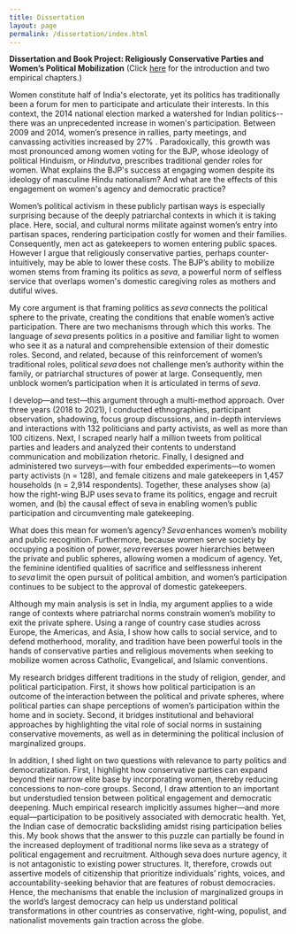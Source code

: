 ```yaml
---
title: Dissertation
layout: page
permalink: /dissertation/index.html
---
```


**Dissertation and Book Project: Religiously Conservative Parties and Women’s Political Mobilization** (Click [here](https://www.dropbox.com/s/egzb70nq6751vft/writing_sample_hq_chowdhury.pdf?dl=0) for the introduction and two empirical chapters.)

Women constitute half of India's electorate, yet its politics has traditionally been a forum for men to participate and articulate their interests. In this context, the 2014 national election marked a watershed for Indian politics--there was an unprecedented increase in women's participation. Between 2009 and 2014, women’s presence in rallies, party meetings, and canvassing activities increased by 27% . Paradoxically, this growth was most pronounced among women voting for the BJP, whose ideology of political Hinduism, or _Hindutva_, prescribes traditional gender roles for women. What explains the BJP's success at engaging women despite its ideology of masculine Hindu nationalism? And what are the effects of this engagement on women's agency and democratic practice? 

Women’s political activism in these publicly partisan ways is especially surprising because of the deeply patriarchal contexts in which it is taking place. Here, social, and cultural norms militate against women’s entry into partisan spaces, rendering participation costly for women and their families. Consequently, men act as gatekeepers to women entering public spaces. However I argue that religiously conservative parties, perhaps counter-intuitively, may be able to lower these costs. The BJP’s ability to mobilize women stems from framing its politics as _seva_, a powerful norm of selfless service that overlaps women's domestic caregiving roles as mothers and dutiful wives. 

My core argument is that framing politics as _seva_ connects the political sphere to the private, creating the conditions that enable women’s active participation. There are two mechanisms through which this works. The language of _seva_ presents politics in a positive and familiar light to women who see it as a natural and comprehensible extension of their domestic roles. Second, and related, because of this reinforcement of women’s traditional roles, political _seva_ does not challenge men’s authority within the family, or patriarchal structures of power at large. Consequently, men unblock women’s participation when it is articulated in terms of _seva_.  

I develop—and test—this argument through a multi-method approach. Over three years (2018 to 2021), I conducted ethnographies, participant observation, shadowing, focus group discussions, and in-depth interviews and interactions with 132 politicians and party activists, as well as more than 100 citizens. Next, I scraped nearly half a million tweets from political parties and leaders and analyzed their contents to understand communication and mobilization rhetoric. Finally, I designed and administered two surveys—with four embedded experiments—to women party activists (n = 128), and female citizens and male gatekeepers in 1,457 households (n = 2,914 respondents). Together, these analyses show (a) how the right-wing BJP uses seva to frame its politics, engage and recruit women, and (b) the causal effect of seva in enabling women’s public participation and circumventing male gatekeeping.  

What does this mean for women’s agency? _Seva_ enhances women’s mobility and public recognition. Furthermore, because women serve society by occupying a position of power, _seva_ reverses power hierarchies between the private and public spheres, allowing women a modicum of agency. Yet, the feminine identified qualities of sacrifice and selflessness inherent to _seva_ limit the open pursuit of political ambition, and women’s participation continues to be subject to the approval of domestic gatekeepers. 

Although my main analysis is set in India, my argument applies to a wide range of contexts where patriarchal norms constrain women’s mobility to exit the private sphere. Using a range of country case studies across Europe, the Americas, and Asia, I show how calls to social service, and to defend motherhood, morality, and tradition have been powerful tools in the hands of conservative parties and religious movements when seeking to mobilize women across Catholic, Evangelical, and Islamic conventions. 

My research bridges different traditions in the study of religion, gender, and political participation. First, it shows how political participation is an outcome of the interaction between the political and private spheres, where political parties can shape perceptions of women’s participation within the home and in society. Second, it bridges institutional and behavioral approaches by highlighting the vital role of social norms in sustaining conservative movements, as well as in determining the political inclusion of marginalized groups.  

In addition, I shed light on two questions with relevance to party politics and democratization. First, I highlight how conservative parties can expand beyond their narrow elite base by incorporating women, thereby reducing concessions to non-core groups. Second, I draw attention to an important but understudied tension between political engagement and democratic deepening. Much empirical research implicitly assumes higher—and more equal—participation to be positively associated with democratic health. Yet, the Indian case of democratic backsliding amidst rising participation belies this. My book shows that the answer to this puzzle can partially be found in the increased deployment of traditional norms like seva as a strategy of political engagement and recruitment. Although seva does nurture agency, it is not antagonistic to existing power structures. It, therefore, crowds out assertive models of citizenship that prioritize individuals’ rights, voices, and accountability-seeking behavior that are features of robust democracies. Hence, the mechanisms that enable the inclusion of marginalized groups in the world’s largest democracy can help us understand political transformations in other countries as conservative, right-wing, populist, and nationalist movements gain traction across the globe. 
